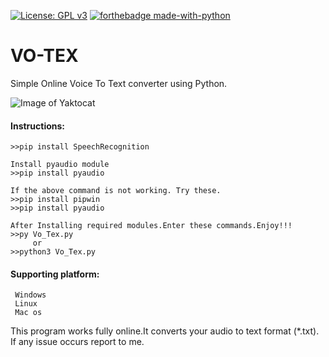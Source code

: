[![License: GPL v3](https://img.shields.io/badge/License-GPLv3-blue.svg)](https://www.gnu.org/licenses/gpl-3.0)
[![forthebadge made-with-python](http://ForTheBadge.com/images/badges/made-with-python.svg)](https://www.python.org/)

# VO-TEX
Simple Online Voice To Text converter using Python.

![Image of Yaktocat](https://image.flaticon.com/icons/svg/2983/2983820.svg)


#### Instructions:  

    >>pip install SpeechRecognition
    
    Install pyaudio module
    >>pip install pyaudio
            
    If the above command is not working. Try these.
    >>pip install pipwin
    >>pip install pyaudio
    
    After Installing required modules.Enter these commands.Enjoy!!!
    >>py Vo_Tex.py
         or
    >>python3 Vo_Tex.py

#### Supporting platform:
     Windows
     Linux
     Mac os
    
This program works fully online.It converts your audio to text format (*.txt).
If any issue occurs report to me.
